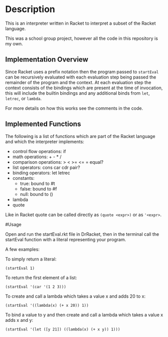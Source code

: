 # Description

This is an interpreter written in Racket to interpret a subset of the Racket language.

This was a school group project, however all the code in this repository is my own.

## Implementation Overview
Since Racket uses a prefix notation then the program passed to `startEval` can be recursively evaluated with each evaluation step being passed the remainder of the program and the context. At each evaluation step the context consists of the bindings which are present at the time of invocation, this will include the builtin bindings and any additional binds from `let`, `letrec`, or `lambda`.

For more details on how this works see the comments in the code.

## Implemented Functions
The following is a list of functions which are part of the Racket language and which the interpreter implements:

- control flow operations: if
- math operations: + - * /
- comparison operations: \> < \>= <= = equal?
- list operators: cons car cdr pair?
- binding operators: let letrec
- constants:
	- true: bound to #t
	- false: bound to #f
	- null: bound to ()
- lambda
- quote

Like in Racket quote can be called directly as `(quote <expr>)` or as `'<expr>`.



#Usage

Open and run the startEval.rkt file in DrRacket, then in the terminal call the startEval function with a literal representing your program.

A few examples:

To simply return a literal:
```
(startEval 1)
```

To return the first element of a list:
```
(startEval '(car '(1 2 3)))
```

To create and call a lambda which takes a value x and adds 20 to x:
```
(startEval '((lambda(x) (+ x 20)) 1))
```

To bind a value to y and then create and call a lambda which takes a value x adds x and y:
```
(startEval '(let ([y 21]) ((lambda(x) (+ x y)) 1)))
```